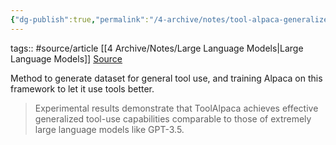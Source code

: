 ```yaml
---
{"dg-publish":true,"permalink":"/4-archive/notes/tool-alpaca-generalized-tool-learning-for-language-models-with-3000-simulated-cases/"}
---
```


tags:: #source/article [[4 Archive/Notes/Large Language Models\|Large Language Models]]
[Source](https://arxiv.org/abs/2306.05301)

Method to generate dataset for general tool use, and training Alpaca on this framework to let it use tools better.

> Experimental results demonstrate that ToolAlpaca achieves effective generalized tool-use capabilities comparable to those of extremely large language models like GPT-3.5.